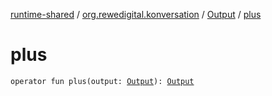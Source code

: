 [runtime-shared](../../index.md) / [org.rewedigital.konversation](../index.md) / [Output](index.md) / [plus](./plus.md)

# plus

`operator fun plus(output: `[`Output`](https://github.com/rewe-digital/konversation/blob/master/docs/shared/org.rewedigital.konversation/-output/index.md)`): `[`Output`](https://github.com/rewe-digital/konversation/blob/master/docs/shared/org.rewedigital.konversation/-output/index.md)